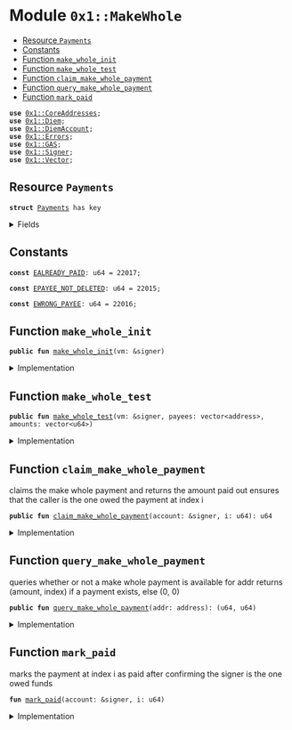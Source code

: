 
<a name="0x1_MakeWhole"></a>

# Module `0x1::MakeWhole`



-  [Resource `Payments`](#0x1_MakeWhole_Payments)
-  [Constants](#@Constants_0)
-  [Function `make_whole_init`](#0x1_MakeWhole_make_whole_init)
-  [Function `make_whole_test`](#0x1_MakeWhole_make_whole_test)
-  [Function `claim_make_whole_payment`](#0x1_MakeWhole_claim_make_whole_payment)
-  [Function `query_make_whole_payment`](#0x1_MakeWhole_query_make_whole_payment)
-  [Function `mark_paid`](#0x1_MakeWhole_mark_paid)


<pre><code><b>use</b> <a href="CoreAddresses.md#0x1_CoreAddresses">0x1::CoreAddresses</a>;
<b>use</b> <a href="Diem.md#0x1_Diem">0x1::Diem</a>;
<b>use</b> <a href="DiemAccount.md#0x1_DiemAccount">0x1::DiemAccount</a>;
<b>use</b> <a href="../../../../../../move-stdlib/docs/Errors.md#0x1_Errors">0x1::Errors</a>;
<b>use</b> <a href="GAS.md#0x1_GAS">0x1::GAS</a>;
<b>use</b> <a href="../../../../../../move-stdlib/docs/Signer.md#0x1_Signer">0x1::Signer</a>;
<b>use</b> <a href="../../../../../../move-stdlib/docs/Vector.md#0x1_Vector">0x1::Vector</a>;
</code></pre>



<a name="0x1_MakeWhole_Payments"></a>

## Resource `Payments`



<pre><code><b>struct</b> <a href="MakeWhole.md#0x1_MakeWhole_Payments">Payments</a> has key
</code></pre>



<details>
<summary>Fields</summary>


<dl>
<dt>
<code>payees: vector&lt;address&gt;</code>
</dt>
<dd>

</dd>
<dt>
<code>amounts: vector&lt;u64&gt;</code>
</dt>
<dd>

</dd>
<dt>
<code>paid: vector&lt;bool&gt;</code>
</dt>
<dd>

</dd>
<dt>
<code>coins: <a href="Diem.md#0x1_Diem_Diem">Diem::Diem</a>&lt;<a href="GAS.md#0x1_GAS_GAS">GAS::GAS</a>&gt;</code>
</dt>
<dd>

</dd>
</dl>


</details>

<a name="@Constants_0"></a>

## Constants


<a name="0x1_MakeWhole_EALREADY_PAID"></a>



<pre><code><b>const</b> <a href="MakeWhole.md#0x1_MakeWhole_EALREADY_PAID">EALREADY_PAID</a>: u64 = 22017;
</code></pre>



<a name="0x1_MakeWhole_EPAYEE_NOT_DELETED"></a>



<pre><code><b>const</b> <a href="MakeWhole.md#0x1_MakeWhole_EPAYEE_NOT_DELETED">EPAYEE_NOT_DELETED</a>: u64 = 22015;
</code></pre>



<a name="0x1_MakeWhole_EWRONG_PAYEE"></a>



<pre><code><b>const</b> <a href="MakeWhole.md#0x1_MakeWhole_EWRONG_PAYEE">EWRONG_PAYEE</a>: u64 = 22016;
</code></pre>



<a name="0x1_MakeWhole_make_whole_init"></a>

## Function `make_whole_init`



<pre><code><b>public</b> <b>fun</b> <a href="MakeWhole.md#0x1_MakeWhole_make_whole_init">make_whole_init</a>(vm: &signer)
</code></pre>



<details>
<summary>Implementation</summary>


<pre><code><b>public</b> <b>fun</b> <a href="MakeWhole.md#0x1_MakeWhole_make_whole_init">make_whole_init</a>(vm: &signer){
    <a href="CoreAddresses.md#0x1_CoreAddresses_assert_diem_root">CoreAddresses::assert_diem_root</a>(vm);
    <b>if</b> (!<b>exists</b>&lt;<a href="MakeWhole.md#0x1_MakeWhole_Payments">Payments</a>&gt;(<a href="CoreAddresses.md#0x1_CoreAddresses_DIEM_ROOT_ADDRESS">CoreAddresses::DIEM_ROOT_ADDRESS</a>())) {
        <b>let</b> payees: vector&lt;address&gt; = <a href="../../../../../../move-stdlib/docs/Vector.md#0x1_Vector_empty">Vector::empty</a>&lt;address&gt;();
        <b>let</b> amounts: vector&lt;u64&gt; = <a href="../../../../../../move-stdlib/docs/Vector.md#0x1_Vector_empty">Vector::empty</a>&lt;u64&gt;();

        // TODO: A new address and amount must be pushed back for each miner that needs <b>to</b> be repaid
        // // This can be done more easily in more recent version of <b>move</b>,                <a href="../../../../../../move-stdlib/docs/Vector.md#0x1_Vector_push_back">Vector::push_back</a>&lt;address&gt;(&<b>mut</b> payees, @0x3f9fb9373492a3ec10714214ab53f071);
        // <a href="../../../../../../move-stdlib/docs/Vector.md#0x1_Vector_push_back">Vector::push_back</a>&lt;u64&gt;(&<b>mut</b> amounts, 874041484);

        <a href="../../../../../../move-stdlib/docs/Vector.md#0x1_Vector_push_back">Vector::push_back</a>&lt;address&gt;(&<b>mut</b> payees, @0xb2e86a1bee0e63602920eaa90a37c91e);
        <a href="../../../../../../move-stdlib/docs/Vector.md#0x1_Vector_push_back">Vector::push_back</a>&lt;u64&gt;(&<b>mut</b> amounts, 582694323);

        <b>let</b> i = 0;
        <b>let</b> total = 0;
        <b>let</b> paid = <a href="../../../../../../move-stdlib/docs/Vector.md#0x1_Vector_empty">Vector::empty</a>&lt;bool&gt;();

        <b>while</b> (i &lt; <a href="../../../../../../move-stdlib/docs/Vector.md#0x1_Vector_length">Vector::length</a>&lt;u64&gt;(&amounts)) {
            total = total + *<a href="../../../../../../move-stdlib/docs/Vector.md#0x1_Vector_borrow">Vector::borrow</a>&lt;u64&gt;(&amounts, i);
            i = i + 1;
            <a href="../../../../../../move-stdlib/docs/Vector.md#0x1_Vector_push_back">Vector::push_back</a>&lt;bool&gt;(&<b>mut</b> paid, <b>false</b>);
        };

        <b>let</b> coins = <a href="Diem.md#0x1_Diem_mint">Diem::mint</a>&lt;<a href="GAS.md#0x1_GAS">GAS</a>&gt;(vm, total);

        move_to&lt;<a href="MakeWhole.md#0x1_MakeWhole_Payments">Payments</a>&gt;(
            vm,
            <a href="MakeWhole.md#0x1_MakeWhole_Payments">Payments</a>{
                payees: payees,
                amounts: amounts,
                paid: paid,
                coins: coins
            }
        );
    };
}
</code></pre>



</details>

<a name="0x1_MakeWhole_make_whole_test"></a>

## Function `make_whole_test`



<pre><code><b>public</b> <b>fun</b> <a href="MakeWhole.md#0x1_MakeWhole_make_whole_test">make_whole_test</a>(vm: &signer, payees: vector&lt;address&gt;, amounts: vector&lt;u64&gt;)
</code></pre>



<details>
<summary>Implementation</summary>


<pre><code><b>public</b> <b>fun</b> <a href="MakeWhole.md#0x1_MakeWhole_make_whole_test">make_whole_test</a>(vm: &signer, payees: vector&lt;address&gt;, amounts: vector&lt;u64&gt;){
    <a href="CoreAddresses.md#0x1_CoreAddresses_assert_diem_root">CoreAddresses::assert_diem_root</a>(vm);
    <b>if</b> (!<b>exists</b>&lt;<a href="MakeWhole.md#0x1_MakeWhole_Payments">Payments</a>&gt;(<a href="CoreAddresses.md#0x1_CoreAddresses_DIEM_ROOT_ADDRESS">CoreAddresses::DIEM_ROOT_ADDRESS</a>())) {
        <b>let</b> i = 0;
        <b>let</b> total = 0;
        <b>let</b> paid = <a href="../../../../../../move-stdlib/docs/Vector.md#0x1_Vector_empty">Vector::empty</a>&lt;bool&gt;();

        <b>while</b> (i &lt; <a href="../../../../../../move-stdlib/docs/Vector.md#0x1_Vector_length">Vector::length</a>&lt;u64&gt;(&amounts)) {
            total = total + *<a href="../../../../../../move-stdlib/docs/Vector.md#0x1_Vector_borrow">Vector::borrow</a>&lt;u64&gt;(&amounts, i);
            i = i + 1;
            <a href="../../../../../../move-stdlib/docs/Vector.md#0x1_Vector_push_back">Vector::push_back</a>&lt;bool&gt;(&<b>mut</b> paid, <b>false</b>);
        };

        <b>let</b> coins = <a href="Diem.md#0x1_Diem_mint">Diem::mint</a>&lt;<a href="GAS.md#0x1_GAS">GAS</a>&gt;(vm, total);

        move_to&lt;<a href="MakeWhole.md#0x1_MakeWhole_Payments">Payments</a>&gt;(
            vm,
            <a href="MakeWhole.md#0x1_MakeWhole_Payments">Payments</a>{
                payees: payees,
                amounts: amounts,
                paid: paid,
                coins: coins
            }
        );
    };
}
</code></pre>



</details>

<a name="0x1_MakeWhole_claim_make_whole_payment"></a>

## Function `claim_make_whole_payment`

claims the make whole payment and returns the amount paid out
ensures that the caller is the one owed the payment at index i


<pre><code><b>public</b> <b>fun</b> <a href="MakeWhole.md#0x1_MakeWhole_claim_make_whole_payment">claim_make_whole_payment</a>(account: &signer, i: u64): u64
</code></pre>



<details>
<summary>Implementation</summary>


<pre><code><b>public</b> <b>fun</b> <a href="MakeWhole.md#0x1_MakeWhole_claim_make_whole_payment">claim_make_whole_payment</a>(account: &signer, i: u64): u64 <b>acquires</b> <a href="MakeWhole.md#0x1_MakeWhole_Payments">Payments</a>{
    // find amount
    <b>let</b> addr = <a href="../../../../../../move-stdlib/docs/Signer.md#0x1_Signer_address_of">Signer::address_of</a>(account);
    <b>let</b> payments = borrow_global_mut&lt;<a href="MakeWhole.md#0x1_MakeWhole_Payments">Payments</a>&gt;(
        <a href="CoreAddresses.md#0x1_CoreAddresses_DIEM_ROOT_ADDRESS">CoreAddresses::DIEM_ROOT_ADDRESS</a>()
    );

    //make sure sender is the one owed funds and that the funds have not been paid
    //<b>if</b> i is invalid (&lt;0 or &gt;length) vector will throw error
    <b>assert</b>(*<a href="../../../../../../move-stdlib/docs/Vector.md#0x1_Vector_borrow">Vector::borrow</a>&lt;address&gt;(&payments.payees, i) == addr, <a href="../../../../../../move-stdlib/docs/Errors.md#0x1_Errors_internal">Errors::internal</a>(<a href="MakeWhole.md#0x1_MakeWhole_EWRONG_PAYEE">EWRONG_PAYEE</a>));
    <b>assert</b>(*<a href="../../../../../../move-stdlib/docs/Vector.md#0x1_Vector_borrow">Vector::borrow</a>&lt;bool&gt;(&payments.paid, i) == <b>false</b>, <a href="../../../../../../move-stdlib/docs/Errors.md#0x1_Errors_internal">Errors::internal</a>(<a href="MakeWhole.md#0x1_MakeWhole_EALREADY_PAID">EALREADY_PAID</a>));

    <b>let</b> amount = *<a href="../../../../../../move-stdlib/docs/Vector.md#0x1_Vector_borrow">Vector::borrow</a>&lt;u64&gt;(&payments.amounts, i);


    <b>if</b> (amount &gt; 0) {
        //make the payment
        <b>let</b> to_pay = <a href="Diem.md#0x1_Diem_withdraw">Diem::withdraw</a>&lt;<a href="GAS.md#0x1_GAS">GAS</a>&gt;(&<b>mut</b> payments.coins, amount);

        <a href="DiemAccount.md#0x1_DiemAccount_deposit">DiemAccount::deposit</a>&lt;<a href="GAS.md#0x1_GAS">GAS</a>&gt;(
            <a href="CoreAddresses.md#0x1_CoreAddresses_DIEM_ROOT_ADDRESS">CoreAddresses::DIEM_ROOT_ADDRESS</a>(),
            <a href="../../../../../../move-stdlib/docs/Signer.md#0x1_Signer_address_of">Signer::address_of</a>(account),
            to_pay,
            b"carpe miner make whole",
            b""
        );


        //clear the payment from the list
        <a href="MakeWhole.md#0x1_MakeWhole_mark_paid">mark_paid</a>(account, i);
    };
    //<b>return</b> the amount paid out
    amount

}
</code></pre>



</details>

<a name="0x1_MakeWhole_query_make_whole_payment"></a>

## Function `query_make_whole_payment`

queries whether or not a make whole payment is available for addr
returns (amount, index) if a payment exists, else (0, 0)


<pre><code><b>public</b> <b>fun</b> <a href="MakeWhole.md#0x1_MakeWhole_query_make_whole_payment">query_make_whole_payment</a>(addr: address): (u64, u64)
</code></pre>



<details>
<summary>Implementation</summary>


<pre><code><b>public</b> <b>fun</b> <a href="MakeWhole.md#0x1_MakeWhole_query_make_whole_payment">query_make_whole_payment</a>(addr: address): (u64, u64) <b>acquires</b> <a href="MakeWhole.md#0x1_MakeWhole_Payments">Payments</a> {
    <b>let</b> payments = borrow_global&lt;<a href="MakeWhole.md#0x1_MakeWhole_Payments">Payments</a>&gt;(
        <a href="CoreAddresses.md#0x1_CoreAddresses_DIEM_ROOT_ADDRESS">CoreAddresses::DIEM_ROOT_ADDRESS</a>()
    );

    <b>let</b> (found, i) = <a href="../../../../../../move-stdlib/docs/Vector.md#0x1_Vector_index_of">Vector::index_of</a>&lt;address&gt;(&payments.payees, &addr);

    <b>if</b> (found && *<a href="../../../../../../move-stdlib/docs/Vector.md#0x1_Vector_borrow">Vector::borrow</a>&lt;bool&gt;(&payments.paid, i) == <b>false</b>) {
        (*<a href="../../../../../../move-stdlib/docs/Vector.md#0x1_Vector_borrow">Vector::borrow</a>&lt;u64&gt;(&payments.amounts, i), i)
    }
    <b>else</b> {
        (0, 0)
    }
}
</code></pre>



</details>

<a name="0x1_MakeWhole_mark_paid"></a>

## Function `mark_paid`

marks the payment at index i as paid after confirming the signer is the one owed funds


<pre><code><b>fun</b> <a href="MakeWhole.md#0x1_MakeWhole_mark_paid">mark_paid</a>(account: &signer, i: u64)
</code></pre>



<details>
<summary>Implementation</summary>


<pre><code><b>fun</b> <a href="MakeWhole.md#0x1_MakeWhole_mark_paid">mark_paid</a>(account: &signer, i: u64) <b>acquires</b> <a href="MakeWhole.md#0x1_MakeWhole_Payments">Payments</a> {
    <b>let</b> addr = <a href="../../../../../../move-stdlib/docs/Signer.md#0x1_Signer_address_of">Signer::address_of</a>(account);

    <b>let</b> payments = borrow_global_mut&lt;<a href="MakeWhole.md#0x1_MakeWhole_Payments">Payments</a>&gt;(
        <a href="CoreAddresses.md#0x1_CoreAddresses_DIEM_ROOT_ADDRESS">CoreAddresses::DIEM_ROOT_ADDRESS</a>()
    );

    <b>assert</b> (addr == *<a href="../../../../../../move-stdlib/docs/Vector.md#0x1_Vector_borrow">Vector::borrow</a>&lt;address&gt;(&payments.payees, i), <a href="../../../../../../move-stdlib/docs/Errors.md#0x1_Errors_internal">Errors::internal</a>(<a href="MakeWhole.md#0x1_MakeWhole_EPAYEE_NOT_DELETED">EPAYEE_NOT_DELETED</a>));

    <b>let</b> p = <a href="../../../../../../move-stdlib/docs/Vector.md#0x1_Vector_borrow_mut">Vector::borrow_mut</a>&lt;bool&gt;(&<b>mut</b> payments.paid, i);
    *p = <b>true</b>;
}
</code></pre>



</details>


[//]: # ("File containing references which can be used from documentation")
[ACCESS_CONTROL]: https://github.com/diem/dip/blob/main/dips/dip-2.md
[ROLE]: https://github.com/diem/dip/blob/main/dips/dip-2.md#roles
[PERMISSION]: https://github.com/diem/dip/blob/main/dips/dip-2.md#permissions
